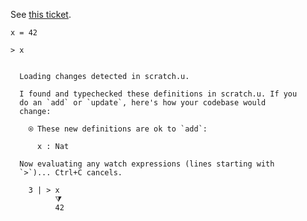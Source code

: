 See [this ticket](https://github.com/unisonweb/unison/issues/849).

``` unison
x = 42

> x
```

``` ucm

  Loading changes detected in scratch.u.

  I found and typechecked these definitions in scratch.u. If you
  do an `add` or `update`, here's how your codebase would
  change:
  
    ⍟ These new definitions are ok to `add`:
    
      x : Nat
  
  Now evaluating any watch expressions (lines starting with
  `>`)... Ctrl+C cancels.

    3 | > x
          ⧩
          42

```
